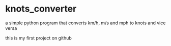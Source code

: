 # knots_converter

a simple python program that converts km/h, m/s and mph to knots and vice versa

this is my first project on github
